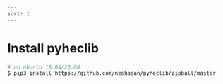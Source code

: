 ```yaml
---
sort: 1
---
```

# Install pyheclib

```bash
# on ubuntu 18.04/20.04
$ pip3 install https://github.com/nzahasan/pyheclib/zipball/master 
```

